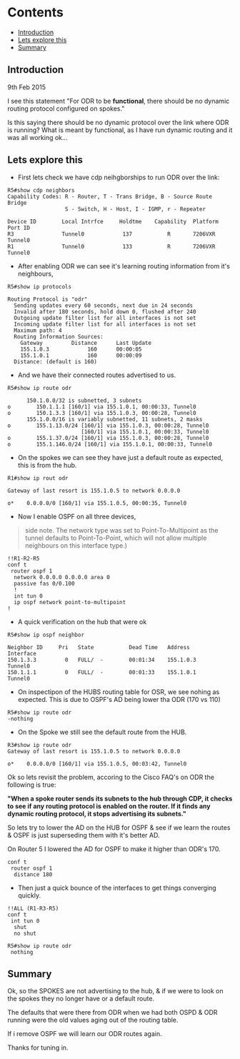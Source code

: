 # Contents
  - [Introduction](#introduction-)
  - [Lets explore this](#lets-explore-this-)
  - [Summary](#summary-)

## Introduction <a name="introduction"></a>
9th Feb 2015

I see this statement "For ODR to be **functional**, there should be no dynamic routing protocol configured on spokes."

Is this saying there should be no dynamic protocol over the link where ODR is running? What is meant by functional, as I have run dynamic routing and it was all working ok...


## Lets explore this <a name="lets-explore-this"></a>

* First lets check we have cdp neihgborships to run ODR over the link:

```
R5#show cdp neighbors
Capability Codes: R - Router, T - Trans Bridge, B - Source Route Bridge
                  S - Switch, H - Host, I - IGMP, r - Repeater

Device ID        Local Intrfce     Holdtme    Capability  Platform  Port ID
R3               Tunnel0            137           R       7206VXR   Tunnel0
R1               Tunnel0            133           R       7206VXR   Tunnel0
```

* After enabling ODR we can see it's learning routing information from it's neighbours,

```
R5#show ip protocols

Routing Protocol is "odr"
  Sending updates every 60 seconds, next due in 24 seconds
  Invalid after 180 seconds, hold down 0, flushed after 240
  Outgoing update filter list for all interfaces is not set
  Incoming update filter list for all interfaces is not set
  Maximum path: 4
  Routing Information Sources:
    Gateway         Distance      Last Update
    155.1.0.3            160      00:00:05
    155.1.0.1            160      00:00:09
  Distance: (default is 160)
```

* And we have their connected routes advertised to us.
```
R5#show ip route odr

      150.1.0.0/32 is subnetted, 3 subnets
o        150.1.1.1 [160/1] via 155.1.0.1, 00:00:33, Tunnel0
o        150.1.3.3 [160/1] via 155.1.0.3, 00:00:28, Tunnel0
      155.1.0.0/16 is variably subnetted, 11 subnets, 2 masks
o        155.1.13.0/24 [160/1] via 155.1.0.3, 00:00:28, Tunnel0
                       [160/1] via 155.1.0.1, 00:00:33, Tunnel0
o        155.1.37.0/24 [160/1] via 155.1.0.3, 00:00:28, Tunnel0
o        155.1.146.0/24 [160/1] via 155.1.0.1, 00:00:33, Tunnel0
```

* On the spokes we can see they have just a default route as expected, this is from the hub.
```
R1#show ip rout odr

Gateway of last resort is 155.1.0.5 to network 0.0.0.0

o*    0.0.0.0/0 [160/1] via 155.1.0.5, 00:00:35, Tunnel0
```

* Now I enable OSPF on all three devices,
>side note. The network type was set to Point-To-Multipoint as the tunnel defaults to Point-To-Point, which will not allow multiple neighbours on this interface type.)

```
!!R1-R2-R5
conf t
 router ospf 1
  network 0.0.0.0 0.0.0.0 area 0
  passive fas 0/0.100
  !
  int tun 0
  ip ospf network point-to-multipoint
!
```

* A quick verification on the hub that were ok
```
R5#show ip ospf neighbor

Neighbor ID     Pri   State           Dead Time   Address         Interface
150.1.3.3         0   FULL/  -        00:01:34    155.1.0.3       Tunnel0
150.1.1.1         0   FULL/  -        00:01:33    155.1.0.1       Tunnel0
```

* On inspectipon of the HUBS routing table for OSR, we see nohing as expected. This is due to OSPF's AD being lower tha ODR (170 vs 110)
```
R5#show ip route odr
-nothing
```

* On the Spoke we still see the default route from the HUB.
```
R3#show ip route odr
Gateway of last resort is 155.1.0.5 to network 0.0.0.0

o*    0.0.0.0/0 [160/1] via 155.1.0.5, 00:03:42, Tunnel0
```

Ok so lets revisit the problem, accoring to the Cisco FAQ's on ODR the following is true:

**"When a spoke router sends its subnets to the hub through CDP, it checks to see if any routing protocol is enabled on the router. If it finds any dynamic routing protocol, it stops advertising its subnets."**

So lets try to lower the AD on the HUB for OSPF & see if we learn the routes & OSPF is just superseding them with it's better AD.

On Router 5 I lowered the AD for OSPF to make it higher than ODR's 170.
```
conf t
 router ospf 1
  distance 180
```

* Then just a quick bounce of the interfaces to get things converging quickly.
```
!!ALL (R1-R3-R5)
conf t
 int tun 0
  shut
  no shut

R5#show ip route odr
 nothing
```

## Summary <a name="summary"></a>
Ok, so the SPOKES are not advertising to the hub, & if we were to look on the spokes they no longer have or a default route.

The defaults that were there from ODR when we had both OSPD & ODR running were the old values aging out of the routing table.

If i remove OSPF we will learn our ODR routes again.

Thanks for tuning in.
